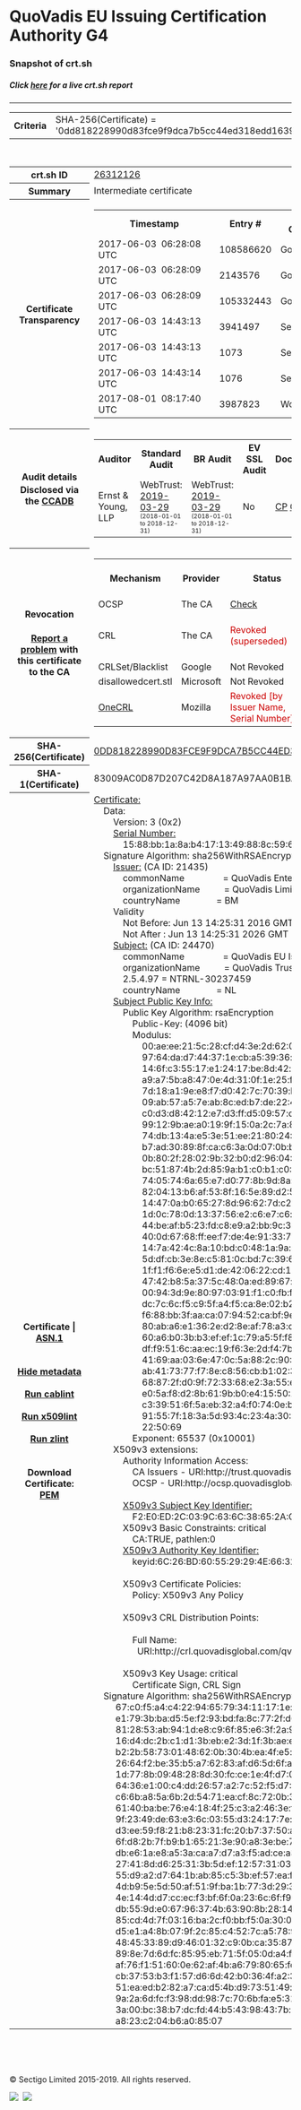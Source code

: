 # QuoVadis EU Issuing Certification Authority G4
### Snapshot of crt.sh
##### Click [here](https://crt.sh/?q=0DD818228990D83FCE9F9DCA7B5CC44ED318EDD16399987EA893877EA52DE11E) for a live crt.sh report

---
<!DOCTYPE HTML PUBLIC "-//W3C//DTD HTML 4.0 Transitional//EN">
<HTML>

<BODY>

<TABLE>
  <TR>
    <TH class="outer">Criteria</TH>
    <TD class="outer">SHA-256(Certificate) = '0dd818228990d83fce9f9dca7b5cc44ed318edd16399987ea893877ea52de11e'</TD>
  </TR>
</TABLE>
<BR>
<TABLE>
  <TR>
    <TH class="outer">crt.sh ID</TH>
    <TD class="outer"><A href="?id=26312126">26312126</A></TD>
  </TR>
  <TR>
    <TH class="outer">Summary</TH>
    <TD class="outer">Intermediate certificate</TD>
  </TR>
  <TR>
    <TH class="outer">Certificate<BR>Transparency</TH>
    <TD class="outer">
<TABLE class="options" style="margin-left:0px">
  <TR>
    <TH>Timestamp</TH>
    <TH>Entry #</TH>
    <TH>Log Operator</TH>
    <TH>Log URL</TH>
  </TR>
  <TR>
    <TD>2017-06-03&nbsp; <FONT class="small">06:28:08 UTC</FONT></TD>
    <TD>108586620</TD>
    <TD>Google</TD>
    <TD>https://ct.googleapis.com/pilot</TD>
  </TR>
  <TR>
    <TD>2017-06-03&nbsp; <FONT class="small">06:28:09 UTC</FONT></TD>
    <TD>2143576</TD>
    <TD>Google</TD>
    <TD>https://ct.googleapis.com/skydiver</TD>
  </TR>
  <TR>
    <TD>2017-06-03&nbsp; <FONT class="small">06:28:09 UTC</FONT></TD>
    <TD>105332443</TD>
    <TD>Google</TD>
    <TD>https://ct.googleapis.com/rocketeer</TD>
  </TR>
  <TR>
    <TD>2017-06-03&nbsp; <FONT class="small">14:43:13 UTC</FONT></TD>
    <TD>3941497</TD>
    <TD>Sectigo</TD>
    <TD>https://dodo.ct.comodo.com</TD>
  </TR>
  <TR>
    <TD>2017-06-03&nbsp; <FONT class="small">14:43:13 UTC</FONT></TD>
    <TD>1073</TD>
    <TD>Sectigo</TD>
    <TD>https://sabre.ct.comodo.com</TD>
  </TR>
  <TR>
    <TD>2017-06-03&nbsp; <FONT class="small">14:43:14 UTC</FONT></TD>
    <TD>1076</TD>
    <TD>Sectigo</TD>
    <TD>https://mammoth.ct.comodo.com</TD>
  </TR>
  <TR>
    <TD>2017-08-01&nbsp; <FONT class="small">08:17:40 UTC</FONT></TD>
    <TD>3987823</TD>
    <TD>WoTrus</TD>
    <TD>https://ctlog.wosign.com</TD>
  </TR>
</TABLE>
    </TD>
  </TR>
  <TR>
    <TH class="outer">Audit details<BR>
      <DIV class="small" style="padding-top:3px">Disclosed via the
        <A href="//ccadb-public.secure.force.com/mozilla/PublicAllIntermediateCerts" target="_blank">CCADB</A></DIV>
    </TH>
    <TD class="outer">
<TABLE class="options" style="margin-left:0px">
  <TR>
    <TH>Auditor</TH>
    <TH>Standard Audit</TH>
    <TH>BR Audit</TH>
    <TH>EV SSL Audit</TH>
    <TH>Documents</TH>
    <TH>CCADB</TH>
    <TH>Root Owner / Certificate</TH>
  </TR>
  <TR>
    <TD style="vertical-align:middle">Ernst & Young, LLP</TD>
    <TD>WebTrust:
      <A href="https://www.cpacanada.ca/generichandlers/CPACHandler.ashx?attachmentid=227627" target="_blank">2019-03-29</A>
      <BR><FONT style="font-size:8pt">(2018-01-01 to 2018-12-31)</FONT></TD>
    <TD>WebTrust:
      <A href="https://www.cpacanada.ca/generichandlers/CPACHandler.ashx?attachmentid=227628" target="_blank">2019-03-29</A>
      <BR><FONT style="font-size:8pt">(2018-01-01 to 2018-12-31)</FONT></TD>
    <TD>No    <TD>
      <A href="https://www.quovadisglobal.com/~/media/Files/Repository/QV_RCA1_RCA3_CPCPS_V4_25.ashx" target="blank">CP</A>
      <A href="https://www.quovadisglobal.com/~/media/Files/Repository/QV_RCA2_CPCPS_v2.5.ashx" target="blank">CPS</A>
    </TD>
    <TD><A href="//ccadb.force.com/001o000000x24mkAAA" target="_blank">001o000000x24mkAAA</A></TD>
    <TD><A href="/?id=8564337">QuoVadis</A></TD>
  </TR>
</TABLE>
    </TD>
  </TR>
  <TR>
    <TH class="outer">Revocation<BR><BR>
      <DIV class="small" style="padding-top:3px"><A href="?id=26312126&opt=problemreporting">Report a problem</A> with<BR>this certificate to the CA</DIV></TH>
    <TD class="outer">
      <TABLE class="options" style="margin-left:0px">
        <TR>
          <TH>Mechanism</TH>
          <TH>Provider</TH>
          <TH>Status</TH>
          <TH>Revocation Date</TH>
          <TH>Last Observed in CRL</TH>
          <TH>Last Checked <SPAN style="color:#CC0000;vertical-align:middle;font-size:70%;font-weight:normal">(Error)</SPAN></TH>
        </TR>
        <TR>
          <TD>OCSP</TD>
          <TD>The CA</TD>
          <TD><A href="?id=26312126&opt=ocsp">Check</A></TD>
          <TD><SPAN style="color:#888888">?</SPAN></TD>
          <TD><SPAN style="color:#888888">n/a</SPAN></TD>
          <TD><SPAN style="color:#888888">?</SPAN></TD>
        </TR>
        <TR>
          <TD>CRL</TD>
          <TD>The CA</TD>
          <TD><SPAN style="color:#CC0000">Revoked (superseded)</SPAN></TD><TD>2019-11-29&nbsp; <FONT class="small">18:19:32 UTC</FONT></TD><TD>2019-12-04&nbsp; <FONT class="small">09:04:49 UTC</FONT></TD><TD>2019-12-04&nbsp; <FONT class="small">17:05:19 UTC</FONT></TD>
        </TR>
        <TR>
          <TD>CRLSet/Blacklist</TD>
          <TD>Google</TD>
          <TD>Not Revoked</TD>
          <TD><SPAN style="color:#888888">n/a</SPAN></TD>
          <TD><SPAN style="color:#888888">n/a</SPAN></TD>
          <TD><SPAN style="color:#888888">n/a</SPAN></TD>
        </TR>
        <TR>
          <TD>disallowedcert.stl</TD>
          <TD>Microsoft</TD>
          <TD>Not Revoked</TD>
          <TD><SPAN style="color:#888888">n/a</SPAN></TD>
          <TD><SPAN style="color:#888888">n/a</SPAN></TD>
          <TD><SPAN style="color:#888888">n/a</SPAN></TD>
        </TR>
        <TR>
          <TD><A href="/mozilla-onecrl" target="_blank">OneCRL</A></TD>
          <TD>Mozilla</TD>
          <TD><SPAN style="color:#CC0000">Revoked [by Issuer Name, Serial Number]</SPAN></TD><TD><SPAN style="color:#888888">Unknown</SPAN></TD>
          <TD><SPAN style="color:#888888">n/a</SPAN></TD>
          <TD><SPAN style="color:#888888">n/a</SPAN></TD>
        </TR>
      </TABLE>
    </TD>
  </TR>
  <TR>
    <TH class="outer">SHA-256(Certificate)</TH>
    <TD class="outer"><A href="//censys.io/certificates/0dd818228990d83fce9f9dca7b5cc44ed318edd16399987ea893877ea52de11e">0DD818228990D83FCE9F9DCA7B5CC44ED318EDD16399987EA893877EA52DE11E</A></TD>
  </TR>
  <TR>
    <TH class="outer">SHA-1(Certificate)</TH>
    <TD class="outer">83009AC0D87D207C42D8A187A97AA0B1BA6CC1C9</TD>
  </TR>
  <TR>
    <TH class="outer">Certificate | <A href="?asn1=26312126">ASN.1</A>
      <SPAN class="small"><BR>
      <BR><BR><A href="?id=26312126&opt=nometadata">Hide metadata</A>
      <BR><BR><A href="?id=26312126&opt=cablint">Run cablint</A>
      <BR><BR><A href="?id=26312126&opt=x509lint">Run x509lint</A>
      <BR><BR><A href="?id=26312126&opt=zlint">Run zlint</A>
      <BR><BR><BR>Download Certificate: <A href="?d=26312126">PEM</A>
      </SPAN>
    </TH>
    <TD class="text"><A href="?d=26312126">Certificate:</A><BR>&nbsp;&nbsp;&nbsp;&nbsp;Data:<BR>&nbsp;&nbsp;&nbsp;&nbsp;&nbsp;&nbsp;&nbsp;&nbsp;Version:&nbsp;3&nbsp;(0x2)<BR>&nbsp;&nbsp;&nbsp;&nbsp;&nbsp;&nbsp;&nbsp;&nbsp;<A href="?serial=1588bb1a8ab4171349888c596f21e39f1e18ce3e">Serial&nbsp;Number:</A><BR>&nbsp;&nbsp;&nbsp;&nbsp;&nbsp;&nbsp;&nbsp;&nbsp;&nbsp;&nbsp;&nbsp;&nbsp;15:88:bb:1a:8a:b4:17:13:49:88:8c:59:6f:21:e3:9f:1e:18:ce:3e<BR>&nbsp;&nbsp;&nbsp;&nbsp;Signature&nbsp;Algorithm:&nbsp;sha256WithRSAEncryption<BR>&nbsp;&nbsp;&nbsp;&nbsp;&nbsp;&nbsp;&nbsp;&nbsp;<A href="?caid=21435">Issuer:</A> <SPAN class="small">(CA ID: 21435)</SPAN><BR>&nbsp;&nbsp;&nbsp;&nbsp;&nbsp;&nbsp;&nbsp;&nbsp;&nbsp;&nbsp;&nbsp;&nbsp;commonName&nbsp;&nbsp;&nbsp;&nbsp;&nbsp;&nbsp;&nbsp;&nbsp;&nbsp;&nbsp;&nbsp;&nbsp;&nbsp;&nbsp;&nbsp;&nbsp;=&nbsp;QuoVadis&nbsp;Enterprise&nbsp;Trust&nbsp;CA&nbsp;1&nbsp;G3<BR>&nbsp;&nbsp;&nbsp;&nbsp;&nbsp;&nbsp;&nbsp;&nbsp;&nbsp;&nbsp;&nbsp;&nbsp;organizationName&nbsp;&nbsp;&nbsp;&nbsp;&nbsp;&nbsp;&nbsp;&nbsp;&nbsp;&nbsp;=&nbsp;QuoVadis&nbsp;Limited<BR>&nbsp;&nbsp;&nbsp;&nbsp;&nbsp;&nbsp;&nbsp;&nbsp;&nbsp;&nbsp;&nbsp;&nbsp;countryName&nbsp;&nbsp;&nbsp;&nbsp;&nbsp;&nbsp;&nbsp;&nbsp;&nbsp;&nbsp;&nbsp;&nbsp;&nbsp;&nbsp;&nbsp;=&nbsp;BM<BR>&nbsp;&nbsp;&nbsp;&nbsp;&nbsp;&nbsp;&nbsp;&nbsp;Validity<BR>&nbsp;&nbsp;&nbsp;&nbsp;&nbsp;&nbsp;&nbsp;&nbsp;&nbsp;&nbsp;&nbsp;&nbsp;Not&nbsp;Before:&nbsp;Jun&nbsp;13&nbsp;14:25:31&nbsp;2016&nbsp;GMT<BR>&nbsp;&nbsp;&nbsp;&nbsp;&nbsp;&nbsp;&nbsp;&nbsp;&nbsp;&nbsp;&nbsp;&nbsp;Not&nbsp;After&nbsp;:&nbsp;Jun&nbsp;13&nbsp;14:25:31&nbsp;2026&nbsp;GMT<BR>&nbsp;&nbsp;&nbsp;&nbsp;&nbsp;&nbsp;&nbsp;&nbsp;<A href="?caid=24470">Subject:</A> <SPAN class="small">(CA ID: 24470)</SPAN><BR>&nbsp;&nbsp;&nbsp;&nbsp;&nbsp;&nbsp;&nbsp;&nbsp;&nbsp;&nbsp;&nbsp;&nbsp;commonName&nbsp;&nbsp;&nbsp;&nbsp;&nbsp;&nbsp;&nbsp;&nbsp;&nbsp;&nbsp;&nbsp;&nbsp;&nbsp;&nbsp;&nbsp;&nbsp;=&nbsp;QuoVadis&nbsp;EU&nbsp;Issuing&nbsp;Certification&nbsp;Authority&nbsp;G4<BR>&nbsp;&nbsp;&nbsp;&nbsp;&nbsp;&nbsp;&nbsp;&nbsp;&nbsp;&nbsp;&nbsp;&nbsp;organizationName&nbsp;&nbsp;&nbsp;&nbsp;&nbsp;&nbsp;&nbsp;&nbsp;&nbsp;&nbsp;=&nbsp;QuoVadis&nbsp;Trustlink&nbsp;B.V.<BR>&nbsp;&nbsp;&nbsp;&nbsp;&nbsp;&nbsp;&nbsp;&nbsp;&nbsp;&nbsp;&nbsp;&nbsp;2.5.4.97&nbsp;=&nbsp;NTRNL-30237459<BR>&nbsp;&nbsp;&nbsp;&nbsp;&nbsp;&nbsp;&nbsp;&nbsp;&nbsp;&nbsp;&nbsp;&nbsp;countryName&nbsp;&nbsp;&nbsp;&nbsp;&nbsp;&nbsp;&nbsp;&nbsp;&nbsp;&nbsp;&nbsp;&nbsp;&nbsp;&nbsp;&nbsp;=&nbsp;NL<BR>&nbsp;&nbsp;&nbsp;&nbsp;&nbsp;&nbsp;&nbsp;&nbsp;<A href="?spkisha256=37837317bcdb1d42c5922dc24bc3ce8559d456f9c434eb3b7103bffef1ac5772">Subject&nbsp;Public&nbsp;Key&nbsp;Info:</A><BR>&nbsp;&nbsp;&nbsp;&nbsp;&nbsp;&nbsp;&nbsp;&nbsp;&nbsp;&nbsp;&nbsp;&nbsp;Public&nbsp;Key&nbsp;Algorithm:&nbsp;rsaEncryption<BR>&nbsp;&nbsp;&nbsp;&nbsp;&nbsp;&nbsp;&nbsp;&nbsp;&nbsp;&nbsp;&nbsp;&nbsp;&nbsp;&nbsp;&nbsp;&nbsp;Public-Key:&nbsp;(4096&nbsp;bit)<BR>&nbsp;&nbsp;&nbsp;&nbsp;&nbsp;&nbsp;&nbsp;&nbsp;&nbsp;&nbsp;&nbsp;&nbsp;&nbsp;&nbsp;&nbsp;&nbsp;Modulus:<BR>&nbsp;&nbsp;&nbsp;&nbsp;&nbsp;&nbsp;&nbsp;&nbsp;&nbsp;&nbsp;&nbsp;&nbsp;&nbsp;&nbsp;&nbsp;&nbsp;&nbsp;&nbsp;&nbsp;&nbsp;00:ae:ee:21:5c:28:cf:d4:3e:2d:62:0a:50:1e:75:<BR>&nbsp;&nbsp;&nbsp;&nbsp;&nbsp;&nbsp;&nbsp;&nbsp;&nbsp;&nbsp;&nbsp;&nbsp;&nbsp;&nbsp;&nbsp;&nbsp;&nbsp;&nbsp;&nbsp;&nbsp;97:64:da:d7:44:37:1e:cb:a5:39:36:a7:69:25:c1:<BR>&nbsp;&nbsp;&nbsp;&nbsp;&nbsp;&nbsp;&nbsp;&nbsp;&nbsp;&nbsp;&nbsp;&nbsp;&nbsp;&nbsp;&nbsp;&nbsp;&nbsp;&nbsp;&nbsp;&nbsp;14:6f:c3:55:17:e1:24:17:be:8d:42:df:f2:e8:0e:<BR>&nbsp;&nbsp;&nbsp;&nbsp;&nbsp;&nbsp;&nbsp;&nbsp;&nbsp;&nbsp;&nbsp;&nbsp;&nbsp;&nbsp;&nbsp;&nbsp;&nbsp;&nbsp;&nbsp;&nbsp;a9:a7:5b:a8:47:0e:4d:31:0f:1e:25:fa:dd:27:fb:<BR>&nbsp;&nbsp;&nbsp;&nbsp;&nbsp;&nbsp;&nbsp;&nbsp;&nbsp;&nbsp;&nbsp;&nbsp;&nbsp;&nbsp;&nbsp;&nbsp;&nbsp;&nbsp;&nbsp;&nbsp;7d:18:a1:9e:e8:f7:d0:42:7c:70:39:b0:11:a0:e0:<BR>&nbsp;&nbsp;&nbsp;&nbsp;&nbsp;&nbsp;&nbsp;&nbsp;&nbsp;&nbsp;&nbsp;&nbsp;&nbsp;&nbsp;&nbsp;&nbsp;&nbsp;&nbsp;&nbsp;&nbsp;09:ab:57:a5:7e:ab:8c:ed:b7:de:22:40:a0:57:60:<BR>&nbsp;&nbsp;&nbsp;&nbsp;&nbsp;&nbsp;&nbsp;&nbsp;&nbsp;&nbsp;&nbsp;&nbsp;&nbsp;&nbsp;&nbsp;&nbsp;&nbsp;&nbsp;&nbsp;&nbsp;c0:d3:d8:42:12:e7:d3:ff:d5:09:57:ca:50:86:63:<BR>&nbsp;&nbsp;&nbsp;&nbsp;&nbsp;&nbsp;&nbsp;&nbsp;&nbsp;&nbsp;&nbsp;&nbsp;&nbsp;&nbsp;&nbsp;&nbsp;&nbsp;&nbsp;&nbsp;&nbsp;99:12:9b:ae:a0:19:9f:15:0a:2c:7a:85:64:65:de:<BR>&nbsp;&nbsp;&nbsp;&nbsp;&nbsp;&nbsp;&nbsp;&nbsp;&nbsp;&nbsp;&nbsp;&nbsp;&nbsp;&nbsp;&nbsp;&nbsp;&nbsp;&nbsp;&nbsp;&nbsp;74:db:13:4a:e5:3e:51:ee:21:80:24:8a:e7:5e:ce:<BR>&nbsp;&nbsp;&nbsp;&nbsp;&nbsp;&nbsp;&nbsp;&nbsp;&nbsp;&nbsp;&nbsp;&nbsp;&nbsp;&nbsp;&nbsp;&nbsp;&nbsp;&nbsp;&nbsp;&nbsp;b7:ad:30:89:8f:ca:c6:3a:0d:07:0b:bd:c7:58:a0:<BR>&nbsp;&nbsp;&nbsp;&nbsp;&nbsp;&nbsp;&nbsp;&nbsp;&nbsp;&nbsp;&nbsp;&nbsp;&nbsp;&nbsp;&nbsp;&nbsp;&nbsp;&nbsp;&nbsp;&nbsp;0b:80:2f:28:02:9b:32:b0:d2:96:04:5c:5a:86:04:<BR>&nbsp;&nbsp;&nbsp;&nbsp;&nbsp;&nbsp;&nbsp;&nbsp;&nbsp;&nbsp;&nbsp;&nbsp;&nbsp;&nbsp;&nbsp;&nbsp;&nbsp;&nbsp;&nbsp;&nbsp;bc:51:87:4b:2d:85:9a:b1:c0:b1:c0:29:d1:7e:ad:<BR>&nbsp;&nbsp;&nbsp;&nbsp;&nbsp;&nbsp;&nbsp;&nbsp;&nbsp;&nbsp;&nbsp;&nbsp;&nbsp;&nbsp;&nbsp;&nbsp;&nbsp;&nbsp;&nbsp;&nbsp;74:05:74:6a:65:e7:d0:77:8b:9d:8a:12:53:70:aa:<BR>&nbsp;&nbsp;&nbsp;&nbsp;&nbsp;&nbsp;&nbsp;&nbsp;&nbsp;&nbsp;&nbsp;&nbsp;&nbsp;&nbsp;&nbsp;&nbsp;&nbsp;&nbsp;&nbsp;&nbsp;82:04:13:b6:af:53:8f:16:5e:89:d2:53:0d:d6:97:<BR>&nbsp;&nbsp;&nbsp;&nbsp;&nbsp;&nbsp;&nbsp;&nbsp;&nbsp;&nbsp;&nbsp;&nbsp;&nbsp;&nbsp;&nbsp;&nbsp;&nbsp;&nbsp;&nbsp;&nbsp;14:47:0a:b0:65:27:8d:96:62:7d:c2:df:ac:97:f0:<BR>&nbsp;&nbsp;&nbsp;&nbsp;&nbsp;&nbsp;&nbsp;&nbsp;&nbsp;&nbsp;&nbsp;&nbsp;&nbsp;&nbsp;&nbsp;&nbsp;&nbsp;&nbsp;&nbsp;&nbsp;1d:0c:78:0d:13:37:56:e2:c6:e7:c6:f4:2f:e1:04:<BR>&nbsp;&nbsp;&nbsp;&nbsp;&nbsp;&nbsp;&nbsp;&nbsp;&nbsp;&nbsp;&nbsp;&nbsp;&nbsp;&nbsp;&nbsp;&nbsp;&nbsp;&nbsp;&nbsp;&nbsp;44:be:af:b5:23:fd:c8:e9:a2:bb:9c:31:d6:e0:3e:<BR>&nbsp;&nbsp;&nbsp;&nbsp;&nbsp;&nbsp;&nbsp;&nbsp;&nbsp;&nbsp;&nbsp;&nbsp;&nbsp;&nbsp;&nbsp;&nbsp;&nbsp;&nbsp;&nbsp;&nbsp;40:0d:67:68:ff:ee:f7:de:4e:91:33:70:88:c9:ee:<BR>&nbsp;&nbsp;&nbsp;&nbsp;&nbsp;&nbsp;&nbsp;&nbsp;&nbsp;&nbsp;&nbsp;&nbsp;&nbsp;&nbsp;&nbsp;&nbsp;&nbsp;&nbsp;&nbsp;&nbsp;14:7a:42:4c:8a:10:bd:c0:48:1a:9a:4a:15:b5:40:<BR>&nbsp;&nbsp;&nbsp;&nbsp;&nbsp;&nbsp;&nbsp;&nbsp;&nbsp;&nbsp;&nbsp;&nbsp;&nbsp;&nbsp;&nbsp;&nbsp;&nbsp;&nbsp;&nbsp;&nbsp;5d:df:cb:3e:8e:c5:81:0c:bd:7c:39:65:59:eb:52:<BR>&nbsp;&nbsp;&nbsp;&nbsp;&nbsp;&nbsp;&nbsp;&nbsp;&nbsp;&nbsp;&nbsp;&nbsp;&nbsp;&nbsp;&nbsp;&nbsp;&nbsp;&nbsp;&nbsp;&nbsp;1f:f1:f6:6e:e5:d1:de:42:06:22:cd:1d:aa:8d:ab:<BR>&nbsp;&nbsp;&nbsp;&nbsp;&nbsp;&nbsp;&nbsp;&nbsp;&nbsp;&nbsp;&nbsp;&nbsp;&nbsp;&nbsp;&nbsp;&nbsp;&nbsp;&nbsp;&nbsp;&nbsp;47:42:b8:5a:37:5c:48:0a:ed:89:67:c7:da:6c:ee:<BR>&nbsp;&nbsp;&nbsp;&nbsp;&nbsp;&nbsp;&nbsp;&nbsp;&nbsp;&nbsp;&nbsp;&nbsp;&nbsp;&nbsp;&nbsp;&nbsp;&nbsp;&nbsp;&nbsp;&nbsp;00:94:3d:9e:80:97:03:91:f1:c0:fb:fb:b8:7c:27:<BR>&nbsp;&nbsp;&nbsp;&nbsp;&nbsp;&nbsp;&nbsp;&nbsp;&nbsp;&nbsp;&nbsp;&nbsp;&nbsp;&nbsp;&nbsp;&nbsp;&nbsp;&nbsp;&nbsp;&nbsp;dc:7c:6c:f5:c9:5f:a4:f5:ca:8e:02:b2:bc:e3:f0:<BR>&nbsp;&nbsp;&nbsp;&nbsp;&nbsp;&nbsp;&nbsp;&nbsp;&nbsp;&nbsp;&nbsp;&nbsp;&nbsp;&nbsp;&nbsp;&nbsp;&nbsp;&nbsp;&nbsp;&nbsp;f6:88:bb:3f:aa:ca:07:94:52:ca:bf:9e:fa:21:ff:<BR>&nbsp;&nbsp;&nbsp;&nbsp;&nbsp;&nbsp;&nbsp;&nbsp;&nbsp;&nbsp;&nbsp;&nbsp;&nbsp;&nbsp;&nbsp;&nbsp;&nbsp;&nbsp;&nbsp;&nbsp;80:ab:a6:e1:36:2e:d2:8e:af:78:a3:dc:fd:e9:35:<BR>&nbsp;&nbsp;&nbsp;&nbsp;&nbsp;&nbsp;&nbsp;&nbsp;&nbsp;&nbsp;&nbsp;&nbsp;&nbsp;&nbsp;&nbsp;&nbsp;&nbsp;&nbsp;&nbsp;&nbsp;60:a6:b0:3b:b3:ef:ef:1c:79:a5:5f:f8:c2:97:d2:<BR>&nbsp;&nbsp;&nbsp;&nbsp;&nbsp;&nbsp;&nbsp;&nbsp;&nbsp;&nbsp;&nbsp;&nbsp;&nbsp;&nbsp;&nbsp;&nbsp;&nbsp;&nbsp;&nbsp;&nbsp;df:f9:51:6c:aa:ec:19:f6:3e:2d:f4:7b:0b:57:5a:<BR>&nbsp;&nbsp;&nbsp;&nbsp;&nbsp;&nbsp;&nbsp;&nbsp;&nbsp;&nbsp;&nbsp;&nbsp;&nbsp;&nbsp;&nbsp;&nbsp;&nbsp;&nbsp;&nbsp;&nbsp;41:69:aa:03:6e:47:0c:5a:88:2c:90:55:e1:0f:88:<BR>&nbsp;&nbsp;&nbsp;&nbsp;&nbsp;&nbsp;&nbsp;&nbsp;&nbsp;&nbsp;&nbsp;&nbsp;&nbsp;&nbsp;&nbsp;&nbsp;&nbsp;&nbsp;&nbsp;&nbsp;ab:41:73:77:f7:8e:c8:56:cb:b1:02:30:e7:73:73:<BR>&nbsp;&nbsp;&nbsp;&nbsp;&nbsp;&nbsp;&nbsp;&nbsp;&nbsp;&nbsp;&nbsp;&nbsp;&nbsp;&nbsp;&nbsp;&nbsp;&nbsp;&nbsp;&nbsp;&nbsp;68:87:2f:d0:9f:72:33:68:e2:3a:55:ee:e2:41:77:<BR>&nbsp;&nbsp;&nbsp;&nbsp;&nbsp;&nbsp;&nbsp;&nbsp;&nbsp;&nbsp;&nbsp;&nbsp;&nbsp;&nbsp;&nbsp;&nbsp;&nbsp;&nbsp;&nbsp;&nbsp;e0:5a:f8:d2:8b:61:9b:b0:e4:15:50:10:dc:39:49:<BR>&nbsp;&nbsp;&nbsp;&nbsp;&nbsp;&nbsp;&nbsp;&nbsp;&nbsp;&nbsp;&nbsp;&nbsp;&nbsp;&nbsp;&nbsp;&nbsp;&nbsp;&nbsp;&nbsp;&nbsp;c3:39:51:6f:5a:eb:32:a4:f0:74:0e:b4:f1:e7:78:<BR>&nbsp;&nbsp;&nbsp;&nbsp;&nbsp;&nbsp;&nbsp;&nbsp;&nbsp;&nbsp;&nbsp;&nbsp;&nbsp;&nbsp;&nbsp;&nbsp;&nbsp;&nbsp;&nbsp;&nbsp;91:55:7f:18:3a:5d:93:4c:23:4a:30:02:77:31:62:<BR>&nbsp;&nbsp;&nbsp;&nbsp;&nbsp;&nbsp;&nbsp;&nbsp;&nbsp;&nbsp;&nbsp;&nbsp;&nbsp;&nbsp;&nbsp;&nbsp;&nbsp;&nbsp;&nbsp;&nbsp;22:50:69<BR>&nbsp;&nbsp;&nbsp;&nbsp;&nbsp;&nbsp;&nbsp;&nbsp;&nbsp;&nbsp;&nbsp;&nbsp;&nbsp;&nbsp;&nbsp;&nbsp;Exponent:&nbsp;65537&nbsp;(0x10001)<BR>&nbsp;&nbsp;&nbsp;&nbsp;&nbsp;&nbsp;&nbsp;&nbsp;X509v3&nbsp;extensions:<BR>&nbsp;&nbsp;&nbsp;&nbsp;&nbsp;&nbsp;&nbsp;&nbsp;&nbsp;&nbsp;&nbsp;&nbsp;Authority&nbsp;Information&nbsp;Access:&nbsp;<BR>&nbsp;&nbsp;&nbsp;&nbsp;&nbsp;&nbsp;&nbsp;&nbsp;&nbsp;&nbsp;&nbsp;&nbsp;&nbsp;&nbsp;&nbsp;&nbsp;CA&nbsp;Issuers&nbsp;-&nbsp;URI:http://trust.quovadisglobal.com/qventca1g3.crt<BR>&nbsp;&nbsp;&nbsp;&nbsp;&nbsp;&nbsp;&nbsp;&nbsp;&nbsp;&nbsp;&nbsp;&nbsp;&nbsp;&nbsp;&nbsp;&nbsp;OCSP&nbsp;-&nbsp;URI:http://ocsp.quovadisglobal.com<BR><BR>&nbsp;&nbsp;&nbsp;&nbsp;&nbsp;&nbsp;&nbsp;&nbsp;&nbsp;&nbsp;&nbsp;&nbsp;<A href="?ski=f2e0ed2c039c636c38652ac7e45f4a3a4b678d88">X509v3&nbsp;Subject&nbsp;Key&nbsp;Identifier:</A><BR>&nbsp;&nbsp;&nbsp;&nbsp;&nbsp;&nbsp;&nbsp;&nbsp;&nbsp;&nbsp;&nbsp;&nbsp;&nbsp;&nbsp;&nbsp;&nbsp;F2:E0:ED:2C:03:9C:63:6C:38:65:2A:C7:E4:5F:4A:3A:4B:67:8D:88<BR>&nbsp;&nbsp;&nbsp;&nbsp;&nbsp;&nbsp;&nbsp;&nbsp;&nbsp;&nbsp;&nbsp;&nbsp;X509v3&nbsp;Basic&nbsp;Constraints:&nbsp;critical<BR>&nbsp;&nbsp;&nbsp;&nbsp;&nbsp;&nbsp;&nbsp;&nbsp;&nbsp;&nbsp;&nbsp;&nbsp;&nbsp;&nbsp;&nbsp;&nbsp;CA:TRUE,&nbsp;pathlen:0<BR>&nbsp;&nbsp;&nbsp;&nbsp;&nbsp;&nbsp;&nbsp;&nbsp;&nbsp;&nbsp;&nbsp;&nbsp;<A href="?ski=6c26bd605529294e663207a0ff638b835a4b34c6">X509v3&nbsp;Authority&nbsp;Key&nbsp;Identifier:</A><BR>&nbsp;&nbsp;&nbsp;&nbsp;&nbsp;&nbsp;&nbsp;&nbsp;&nbsp;&nbsp;&nbsp;&nbsp;&nbsp;&nbsp;&nbsp;&nbsp;keyid:6C:26:BD:60:55:29:29:4E:66:32:07:A0:FF:63:8B:83:5A:4B:34:C6<BR><BR>&nbsp;&nbsp;&nbsp;&nbsp;&nbsp;&nbsp;&nbsp;&nbsp;&nbsp;&nbsp;&nbsp;&nbsp;X509v3&nbsp;Certificate&nbsp;Policies:&nbsp;<BR>&nbsp;&nbsp;&nbsp;&nbsp;&nbsp;&nbsp;&nbsp;&nbsp;&nbsp;&nbsp;&nbsp;&nbsp;&nbsp;&nbsp;&nbsp;&nbsp;Policy:&nbsp;X509v3&nbsp;Any&nbsp;Policy<BR><BR>&nbsp;&nbsp;&nbsp;&nbsp;&nbsp;&nbsp;&nbsp;&nbsp;&nbsp;&nbsp;&nbsp;&nbsp;X509v3&nbsp;CRL&nbsp;Distribution&nbsp;Points:&nbsp;<BR><BR>&nbsp;&nbsp;&nbsp;&nbsp;&nbsp;&nbsp;&nbsp;&nbsp;&nbsp;&nbsp;&nbsp;&nbsp;&nbsp;&nbsp;&nbsp;&nbsp;Full&nbsp;Name:<BR>&nbsp;&nbsp;&nbsp;&nbsp;&nbsp;&nbsp;&nbsp;&nbsp;&nbsp;&nbsp;&nbsp;&nbsp;&nbsp;&nbsp;&nbsp;&nbsp;&nbsp;&nbsp;URI:http://crl.quovadisglobal.com/qventca1g3.crl<BR><BR>&nbsp;&nbsp;&nbsp;&nbsp;&nbsp;&nbsp;&nbsp;&nbsp;&nbsp;&nbsp;&nbsp;&nbsp;X509v3&nbsp;Key&nbsp;Usage:&nbsp;critical<BR>&nbsp;&nbsp;&nbsp;&nbsp;&nbsp;&nbsp;&nbsp;&nbsp;&nbsp;&nbsp;&nbsp;&nbsp;&nbsp;&nbsp;&nbsp;&nbsp;Certificate&nbsp;Sign,&nbsp;CRL&nbsp;Sign<BR>&nbsp;&nbsp;&nbsp;&nbsp;Signature&nbsp;Algorithm:&nbsp;sha256WithRSAEncryption<BR>&nbsp;&nbsp;&nbsp;&nbsp;&nbsp;&nbsp;&nbsp;&nbsp;&nbsp;67:c0:f5:a4:c4:22:94:65:79:34:11:17:1e:ac:bd:a7:48:93:<BR>&nbsp;&nbsp;&nbsp;&nbsp;&nbsp;&nbsp;&nbsp;&nbsp;&nbsp;e1:79:3b:ba:d5:5e:f2:93:bd:fa:8c:77:2f:d6:82:b4:81:66:<BR>&nbsp;&nbsp;&nbsp;&nbsp;&nbsp;&nbsp;&nbsp;&nbsp;&nbsp;81:28:53:ab:94:1d:e8:c9:6f:85:e6:3f:2a:92:ca:47:c7:f1:<BR>&nbsp;&nbsp;&nbsp;&nbsp;&nbsp;&nbsp;&nbsp;&nbsp;&nbsp;16:d4:dc:2b:c1:d1:3b:eb:e2:3d:1f:3b:ae:e0:af:fc:ad:26:<BR>&nbsp;&nbsp;&nbsp;&nbsp;&nbsp;&nbsp;&nbsp;&nbsp;&nbsp;b2:2b:58:73:01:48:62:0b:30:4b:ea:4f:e5:e1:78:20:8f:ee:<BR>&nbsp;&nbsp;&nbsp;&nbsp;&nbsp;&nbsp;&nbsp;&nbsp;&nbsp;26:64:f2:be:35:b5:a7:62:83:af:d6:5d:6f:a1:6e:9d:bf:40:<BR>&nbsp;&nbsp;&nbsp;&nbsp;&nbsp;&nbsp;&nbsp;&nbsp;&nbsp;1d:77:8b:09:48:28:8d:30:fc:ce:1e:4f:d7:06:64:e1:ae:c8:<BR>&nbsp;&nbsp;&nbsp;&nbsp;&nbsp;&nbsp;&nbsp;&nbsp;&nbsp;64:36:e1:00:c4:dd:26:57:a2:7c:52:f5:d7:80:59:7f:c5:8b:<BR>&nbsp;&nbsp;&nbsp;&nbsp;&nbsp;&nbsp;&nbsp;&nbsp;&nbsp;c6:6b:a8:5a:6b:2d:54:71:ea:cf:8c:72:0b:31:6c:e0:13:17:<BR>&nbsp;&nbsp;&nbsp;&nbsp;&nbsp;&nbsp;&nbsp;&nbsp;&nbsp;61:40:ba:be:76:e4:18:4f:25:c3:a2:46:3e:f6:ea:61:09:f8:<BR>&nbsp;&nbsp;&nbsp;&nbsp;&nbsp;&nbsp;&nbsp;&nbsp;&nbsp;9f:23:49:de:63:e3:6c:03:55:d3:24:17:7e:ff:5a:e3:db:2c:<BR>&nbsp;&nbsp;&nbsp;&nbsp;&nbsp;&nbsp;&nbsp;&nbsp;&nbsp;d3:ee:59:f8:21:b8:23:31:fc:20:b7:37:50:ac:82:58:ba:40:<BR>&nbsp;&nbsp;&nbsp;&nbsp;&nbsp;&nbsp;&nbsp;&nbsp;&nbsp;6f:d8:2b:7f:b9:b1:65:21:3e:90:a8:3e:be:7b:47:5c:61:16:<BR>&nbsp;&nbsp;&nbsp;&nbsp;&nbsp;&nbsp;&nbsp;&nbsp;&nbsp;db:e6:1a:e8:a5:3a:ca:a7:d7:a3:f5:ad:ce:a3:c5:18:3e:8c:<BR>&nbsp;&nbsp;&nbsp;&nbsp;&nbsp;&nbsp;&nbsp;&nbsp;&nbsp;27:41:8d:d6:25:31:3b:5d:ef:12:57:31:03:73:81:2e:99:76:<BR>&nbsp;&nbsp;&nbsp;&nbsp;&nbsp;&nbsp;&nbsp;&nbsp;&nbsp;55:d9:a2:d7:64:1b:ab:85:c5:3b:ef:57:ea:f2:13:38:0e:d5:<BR>&nbsp;&nbsp;&nbsp;&nbsp;&nbsp;&nbsp;&nbsp;&nbsp;&nbsp;4d:b9:5e:5d:50:af:51:9f:ba:1b:77:3d:29:36:e6:ae:e9:00:<BR>&nbsp;&nbsp;&nbsp;&nbsp;&nbsp;&nbsp;&nbsp;&nbsp;&nbsp;4e:14:4d:d7:cc:ec:f3:bf:6f:0a:23:6c:6f:f9:8f:93:c7:cd:<BR>&nbsp;&nbsp;&nbsp;&nbsp;&nbsp;&nbsp;&nbsp;&nbsp;&nbsp;db:55:9d:e0:67:96:37:4b:63:90:8b:28:14:ef:de:5b:6a:2d:<BR>&nbsp;&nbsp;&nbsp;&nbsp;&nbsp;&nbsp;&nbsp;&nbsp;&nbsp;85:cd:4d:7f:03:16:ba:2c:f0:bb:f5:0a:30:04:17:d4:8f:57:<BR>&nbsp;&nbsp;&nbsp;&nbsp;&nbsp;&nbsp;&nbsp;&nbsp;&nbsp;d5:e1:a4:8b:07:9f:2c:85:c4:52:7c:a5:78:9d:b3:e9:ae:f5:<BR>&nbsp;&nbsp;&nbsp;&nbsp;&nbsp;&nbsp;&nbsp;&nbsp;&nbsp;48:45:33:89:d9:46:01:32:c9:0b:ca:35:87:1c:ac:ad:00:ba:<BR>&nbsp;&nbsp;&nbsp;&nbsp;&nbsp;&nbsp;&nbsp;&nbsp;&nbsp;89:8e:7d:6d:fc:85:95:eb:71:5f:05:0d:a4:f2:b9:a8:0f:3d:<BR>&nbsp;&nbsp;&nbsp;&nbsp;&nbsp;&nbsp;&nbsp;&nbsp;&nbsp;af:76:f1:51:60:0e:62:af:4b:a6:79:80:65:fc:10:30:be:4b:<BR>&nbsp;&nbsp;&nbsp;&nbsp;&nbsp;&nbsp;&nbsp;&nbsp;&nbsp;cb:37:53:b3:f1:57:d6:6d:42:b0:36:4f:a2:33:52:63:2b:a0:<BR>&nbsp;&nbsp;&nbsp;&nbsp;&nbsp;&nbsp;&nbsp;&nbsp;&nbsp;51:ea:ed:b2:82:a7:ca:d5:4b:d9:73:51:49:c1:2f:ee:96:f2:<BR>&nbsp;&nbsp;&nbsp;&nbsp;&nbsp;&nbsp;&nbsp;&nbsp;&nbsp;9a:2a:6d:fc:f3:98:dd:98:7c:70:6b:fa:e5:31:59:c5:36:99:<BR>&nbsp;&nbsp;&nbsp;&nbsp;&nbsp;&nbsp;&nbsp;&nbsp;&nbsp;3a:00:bc:38:b7:dc:fd:44:b5:43:98:43:7b:87:a4:2e:63:33:<BR>&nbsp;&nbsp;&nbsp;&nbsp;&nbsp;&nbsp;&nbsp;&nbsp;&nbsp;a8:23:c2:04:b6:a0:85:07<BR>    </TD>
  </TR>
</TABLE>

  <BR><BR><BR>

  <P class="copyright">&copy; Sectigo Limited 2015-2019. All rights reserved.</P>
  <DIV>
    <A href="https://sectigo.com/"><IMG src="/sectigo_s.png"></A>
    &nbsp;<A href="https://github.com/crtsh"><IMG src="/GitHub-Mark-32px.png"></A>
  </DIV>
</BODY>
</HTML>
